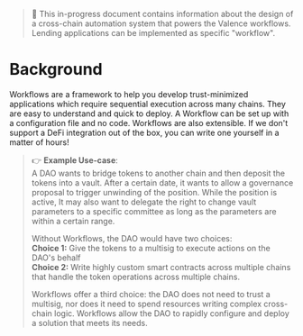 > 🚧 This in-progress document contains information about the design of a cross-chain automation system that powers the Valence workflows. Lending applications can be implemented as specific "workflow".

# Background

Workflows are a framework to help you develop trust-minimized applications which require sequential execution across many chains. They are easy to understand and quick to deploy. A Workflow can be set up with a configuration file and no code. Workflows are also extensible. If we don't support a DeFi integration out of the box, you can write one yourself in a matter of hours!

> 👉 **Example Use-case**:  
> A DAO wants to bridge tokens to another chain and then deposit the tokens into a vault. After a certain date, it wants to allow a governance proposal to trigger unwinding of the position. While the position is active, It may also want to delegate the right to change vault parameters to a specific committee as long as the parameters are within a certain range.
>
> Without Workflows, the DAO would have two choices:  
> **Choice 1:** Give the tokens to a multisig to execute actions on the DAO's behalf  
> **Choice 2:** Write highly custom smart contracts across multiple chains that handle the token operations across multiple chains.
>
> Workflows offer a third choice: the DAO does not need to trust a multisig, nor does it need to spend resources writing complex cross-chain logic. Workflows allow the DAO to rapidly configure and deploy a solution that meets its needs.
